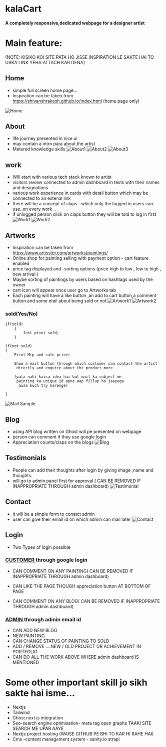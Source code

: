 # kalaCart  


#### A completely responsive,dedicated webpage for a designer artist

# Main feature:
(NOTE: KISIKO KOI SITE PATA HO JISSE INSPIRATION LE SAKTE HAI TO USKA LINK YEHA ATTACH KAR DENA)

 
 
## Home 

* simple full screen home page… 
* Inspiration can be taken from https://shivanshrakesh.github.io/index.html (home page only)

![Home](/website-ui/home.png)

## About 
* life journey presented in nice ui 
* may contain a intro para about the artist
* Metered knowledge skills
![About1](/website-ui/about.png)
![About2](/website-ui/about2.png)
![About3](/website-ui/about3-unfinished.png)		

## work
* Will start with various tech stack known to artist
* visitors review connected to admin dashboard  in texts with their names and designations 
* various work experience in cards with detail button which may be connected to an extenal link
* there will be a concept of claps ..which only the logged in users can use..on every work ..
* if unlogged person click on claps button they will be told to log in first
![Work1](/website-ui/work.png)
![Work2](/website-ui/work2.png)

## Artworks 
* Inspiration can be taken from https://www.artisster.com/artworks/paintings/ 
* Online shop for painting selling with payment option - cart feature enabled
* price tag displayed and -sorting options (price high to low , low to high , new arrival )
* Maybe sorting of paintings by users based on hashtags used by the owner
* cart icon will appear once user go to Artworks tab
* Each painting will have a like button ,an add to cart button,a comment button and some etail about being sold or not
![Artwork1](/website-ui/artwork.png)
![Artwork2](/website-ui/artwork2.png)

### sold(Yes/No)

```
if(sold)
	{
		Just print sold;
	}
```	

```	
if(not sold)
{
	Print Mrp and sale price;

	Show a mail button through which customer can contact the artist
	 directly and enquire about the product more .

	(pata nahi kaisa idea hai but mail ka subject me
	 painting ka unique id apne aap fillup ho jaayega
	  aisa kuch try karenge)

}
```	
![Mail Sample](/website-ui/mail-sample.jpg)



## Blog 
* using API blog written on Ghost will pe presented on webpage
* person can comment if they use google login
* Appreciation counts/claps on the blogs
![Blog](/website-ui/blog-unfinished.png)

## Testimonials
* People can add their thoughts after login by giving image ,name and thoughts.
* will go to admin panel first for approval ( CAN BE REMOVED IF INAPPROPRIATE THROUGH admin dashboard)
![Testimonial](/website-ui/testimonials.png)

## Contact
* it will be a simple form to conatct admin
* user can give their email id on which admin can mail later
![Contact](/website-ui/contact.png)

## Login 
* Two Types of login possible

 ### <span style="text-decoration: underline">CUSTOMER </span> through google login 
*  CAN COMMENT ON ANY PAINTING( CAN BE REMOVED IF INAPPROPRIATE THROUGH admin dashboard)

* CAN LIKE THE PAGE THOUGH appreciation button AT BOTTOM OF PAGE

* CAN COMMENT ON ANY BLOG( CAN BE REMOVED IF INAPPROPRIATE THROUGH admin dashboard)

 
###  <span style="text-decoration: underline">ADMIN </span> through admin email id
* CAN ADD NEW BLOG
* NEW PAINTING
* CAN CHANGE STATUS OF PAINTING TO SOLD
* ADD / REMOVE ….NEW / OLD PROJECT OR ACHIEVEMENT IN PORTFOLIO
* CAN DO ALL THE WORK ABOVE WHERE admin dashboard  IS MENTIONED




# Some other important skill jo sikh sakte hai isme...

* Nextjs
* Tailwind
* Ghost next js integration
* Seo-search engine optimisation- meta tag open graphs TAAKI SITE SEARCH ME UPAR AAYE
* Nextjs project hosting (WAISE GITHUB PE BHI TO KAR HI RAHE HAI)
* Cms -content management system - sanity.io         strapi 

 
